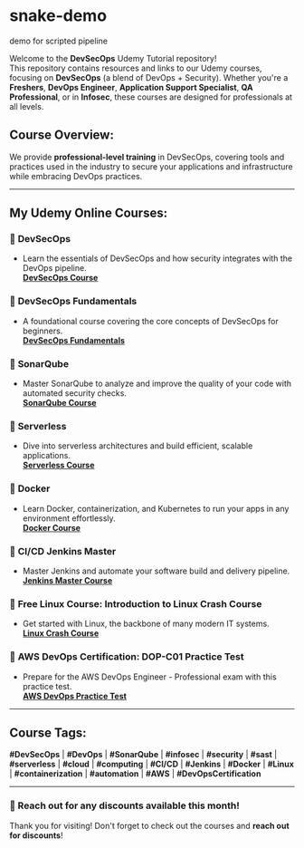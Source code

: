 # snake-demo
demo for scripted pipeline

Welcome to the **DevSecOps** Udemy Tutorial repository!  
This repository contains resources and links to our Udemy courses, focusing on **DevSecOps** (a blend of DevOps + Security). Whether you're a **Freshers**, **DevOps Engineer**, **Application Support Specialist**, **QA Professional**, or in **Infosec**, these courses are designed for professionals at all levels.

## Course Overview:
We provide **professional-level training** in DevSecOps, covering tools and practices used in the industry to secure your applications and infrastructure while embracing DevOps practices.


---

## My Udemy Online Courses:

### 🚀 **DevSecOps**
- Learn the essentials of DevSecOps and how security integrates with the DevOps pipeline.  
[**DevSecOps Course**](https://tinyurl.com/2p8dxbwn)

### 🚀 **DevSecOps Fundamentals**
- A foundational course covering the core concepts of DevSecOps for beginners.  
[**DevSecOps Fundamentals**](https://shorturl.at/H9kqG)

### 🚀 **SonarQube**
- Master SonarQube to analyze and improve the quality of your code with automated security checks.  
[**SonarQube Course**](https://tinyurl.com/mzfukn4p)

### 🚀 **Serverless**
- Dive into serverless architectures and build efficient, scalable applications.  
[**Serverless Course**](https://tinyurl.com/st5xde5z)

### 🚀 **Docker**
- Learn Docker, containerization, and Kubernetes to run your apps in any environment effortlessly.  
[**Docker Course**](https://tinyurl.com/2ffv8yjn)

### 🚀 **CI/CD Jenkins Master**
- Master Jenkins and automate your software build and delivery pipeline.  
[**Jenkins Master Course**](https://rb.gy/u0ygq)

### 🚀 **Free Linux Course: Introduction to Linux Crash Course**
- Get started with Linux, the backbone of many modern IT systems.  
[**Linux Crash Course**](https://www.udemy.com/course/introduction-to-linux-crash-course)

### 🚀 **AWS DevOps Certification: DOP-C01 Practice Test**
- Prepare for the AWS DevOps Engineer - Professional exam with this practice test.  
[**AWS DevOps Practice Test**](https://www.udemy.com/course/aws-devops-practice-test/?referralCode=D8209AD57D310A001C78)


---

## Course Tags:
**#DevSecOps** | **#DevOps** | **#SonarQube** | **#infosec** | **#security** | **#sast** | **#serverless** | **#cloud** | **#computing** | **#CI/CD** | **#Jenkins** | **#Docker** | **#Linux** | **#containerization** | **#automation** | **#AWS** | **#DevOpsCertification**

---

### 🚀 Reach out for any **discounts** available this month!

Thank you for visiting! Don't forget to check out the courses and **reach out for discounts**!
